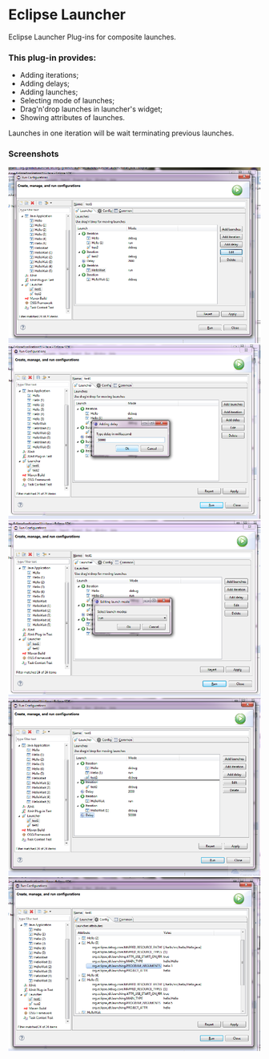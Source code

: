 # Eclipse Launcher

Eclipse Launcher Plug-ins for composite launches.

### This plug-in provides:
* Adding iterations;
* Adding delays;
* Adding launches;
* Selecting mode of launches;
* Drag'n'drop launches in launcher's widget;
* Showing attributes of launches.

Launches in one iteration will be wait terminating previous launches.

### Screenshots
<img src="screens/launcher_screen_1.png" />
<img src="screens/launcher_screen_2.png" />
<img src="screens/launcher_screen_3.png" />
<img src="screens/launcher_screen_4.png" />
<img src="screens/launcher_screen_5.png" />

